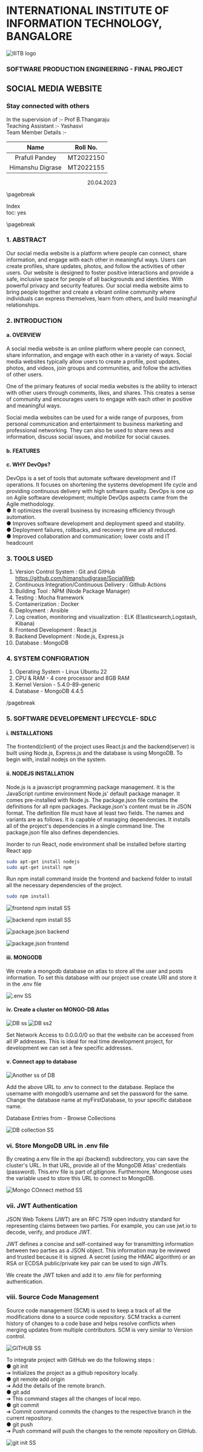 # INTERNATIONAL INSTITUTE OF INFORMATION TECHNOLOGY,  BANGALORE

![IIITB logo]()

### SOFTWARE PRODUCTION ENGINEERING - FINAL PROJECT

## SOCIAL MEDIA WEBSITE
### Stay connected with others

In the supervision of :- Prof B.Thangaraju  
Teaching Assistant :- Yashasvi  
Team Member Details :-

| Name | Roll No. | 
| :--------: | :--------: | 
| Prafull Pandey | MT2022150 | 
| Himanshu Digrase | MT2022155 |

<center>20.04.2023</center>

\pagebreak

Index   
toc: yes

\pagebreak

### 1. ABSTRACT
  
Our social media website is a platform where people can connect, share information, and engage with each other in meaningful ways. Users can create profiles, share updates, photos, and follow the activities of other users. Our website is designed to foster positive interactions and provide a safe, inclusive space for people of all backgrounds and identities. With powerful privacy and security features. Our social media website aims to bring people together and create a vibrant online community where individuals can express themselves, learn from others, and build meaningful relationships.


### 2. INTRODUCTION
#### a. OVERVIEW 

A social media website is an online platform where people can connect, share information, and engage with each other in a variety of ways. Social media websites typically allow users to create a profile, post updates, photos, and videos, join groups and communities, and follow the activities of other users.

One of the primary features of social media websites is the ability to interact with other users through comments, likes, and shares. This creates a sense of community and encourages users to engage with each other in positive and meaningful ways.

Social media websites can be used for a wide range of purposes, from personal communication and entertainment to business marketing and professional networking. They can also be used to share news and information, discuss social issues, and mobilize for social causes.

#### b. FEATURES

#### c. WHY DevOps?
DevOps is a set of tools that automate software development and IT
operations. It focuses on shortening the systems development life cycle and
providing continuous delivery with high software quality. DevOps is one up on Agile software development; multiple DevOps aspects
came from the Agile methodology.  
● It optimizes the overall business by increasing efficiency through automation.  
● Improves software development and deployment speed and stability.  
● Deployment failures, rollbacks, and recovery time are all reduced.  
● Improved collaboration and communication; lower costs and IT headcount

### 3. TOOLS USED

1. Version Control System : Git and GitHub
https://github.com/himanshudigrase/SocialWeb
2. Continuous Integration/Continuous Delivery : Github Actions
3. Building Tool : NPM (Node Package Manager)
4. Testing : Mocha framework
5. Containerization : Docker
6. Deployment : Ansible
7. Log creation, monitoring and visualization : ELK (Elasticsearch,Logstash, Kibana)
8. Frontend Development : React.js
9. Backend Development : Node.js, Express.js
10. Database : MongoDB


### 4. SYSTEM CONFIGRATION
1. Operating System - Linux Ubuntu 22
2. CPU & RAM - 4 core processor and 8GB RAM
3. Kernel Version - 5.4.0-89-generic
4. Database - MongoDB 4.4.5

/pagebreak

### 5. SOFTWARE DEVELOPEMENT LIFECYCLE- SDLC

#### i. INSTALLATIONS
The frontend(client) of the project uses React.js and the
backend(server) is built using Node.js, Express.js and the database is using
MongoDB. To begin with, install nodejs on the system.

#### ii. NODEJS INSTALLATION

Node.js is a javascript programming package management. It is the JavaScript runtime environment Node.js' default package manager. It
comes pre-installed with Node.js. The package.json file contains the definitions for all npm packages. Package.json's content must be in JSON
format. The definition file must have at least two fields. The names and variants are as follows. It is capable of managing dependencies. It installs all of the project's dependencies in a single command line. The package.json file also defines dependencies. 
 
Inorder to run React, node environment shall be installed before starting React app

```bash
sudo apt-get install nodejs
sudo apt-get install npm
```

Run npm install command inside the frontend and backend folder to install
all the necessary dependencies of the project.

```bash
sudo npm install
```
![frontend npm install SS]()

![backend npm install SS]()

![package.json backend]()

![package.json frontend]()


#### iii. MONGODB
We create a mongodb database on atlas to store all the user and posts information. To set this database with our project use create URI
and store it in the .env file

![.env SS]()

#### iv. Create a cluster on MONGO-DB Atlas

![DB ss]()
![DB ss2]()

Set Network Access to 0.0.0.0/0 so that the website can be accessed
from all IP addresses. This is ideal for real time development project, for
development we can set a few specific addresses.

#### v. Connect app to database

![Another ss of DB]()

Add the above URL to .env to connect to the database. Replace the
username with mongodb’s username and set the password for the same.
Change the database name at myFirstDatabase, to your specific database
name.

Database Entries from - Browse Collections


![DB collection SS]()

### vi. Store MongoDB URL in .env file
By creating a.env file in the api (backend) subdirectory, you can save
the cluster's URL. In that URL, provide all of the MongoDB Atlas' credentials
(password). This.env file is part of.gitignore. Furthermore, Mongoose uses
the variable used to store this URL to connect to MongoDB.

![Mongo COnnect method SS]()

### vii. JWT Authentication

JSON Web Tokens (JWT) are an RFC 7519 open industry standard for representing claims between two parties. For example, you can use jwt.io to decode, verify, and produce JWT.


JWT defines a concise and self-contained way for transmitting information between two parties as a JSON object. This information may be reviewed and trusted because it is signed. A secret (using the HMAC algorithm) or an RSA or ECDSA public/private key pair can be used to sign JWTs.

We create the JWT token and add it to .env file for performing authentication.

### viii. Source Code Management
Source code management (SCM) is used to keep a track of all the
modifications done to a source code repository. SCM tracks a current
history of changes to a code base and helps resolve conflicts when merging
updates from multiple contributors. SCM is very similar to Version control.

![GITHUB SS]()

To integrate project with GitHub we do the following steps :  
● git init  
➔ Initializes the project as a github repository locally.  
● git remote add origin  
➔ Add the details of the remote branch.  
● git add   
➔ This command stages all the changes of local repo.  
● git commit   
➔ Commit command commits the changes to the
respective branch in the current repository.  
● git push  
➔ Push command will push the changes to the remote
repository on GitHub.  


![git init SS]()

